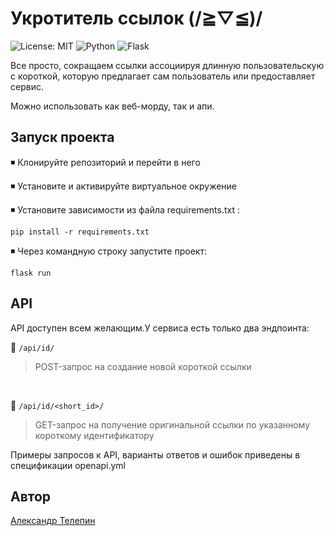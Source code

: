 # Укротитель ссылок (/≧▽≦)/
 ![License: MIT](https://img.shields.io/badge/License-MIT-yellow.svg?style=for-the-badge) ![Python](https://img.shields.io/badge/python-3670A0?style=for-the-badge&logo=python&logoColor=ffdd54) ![Flask](https://img.shields.io/badge/flask-%23000.svg?style=for-the-badge&logo=flask&logoColor=white)

Все просто, сокращаем ссылки ассоциируя длинную пользовательскую с короткой, которую предлагает сам пользователь или предоставляет сервис.

Можно использовать как веб-морду, так и апи.


## Запуск проекта

◾ Клонируйте репозиторий и перейти в него

◾ Установите и активируйте виртуальное окружение

◾ Установите зависимости из файла requirements.txt :
```
pip install -r requirements.txt
```
◾ Через командную строку запустите проект:
```
flask run
```

## API
API доступен всем желающим.У сервиса есть только два эндпоинта:

🔷 `/api/id/`
> POST-запрос на создание новой короткой ссылки
 
&nbsp;

🔷 `/api/id/<short_id>/`
> GET-запрос на получение оригинальной ссылки по указанному короткому идентификатору

Примеры запросов к API, варианты ответов и ошибок приведены в спецификации openapi.yml

## Автор

[Александр Телепин](https://github.com/sasha0090)